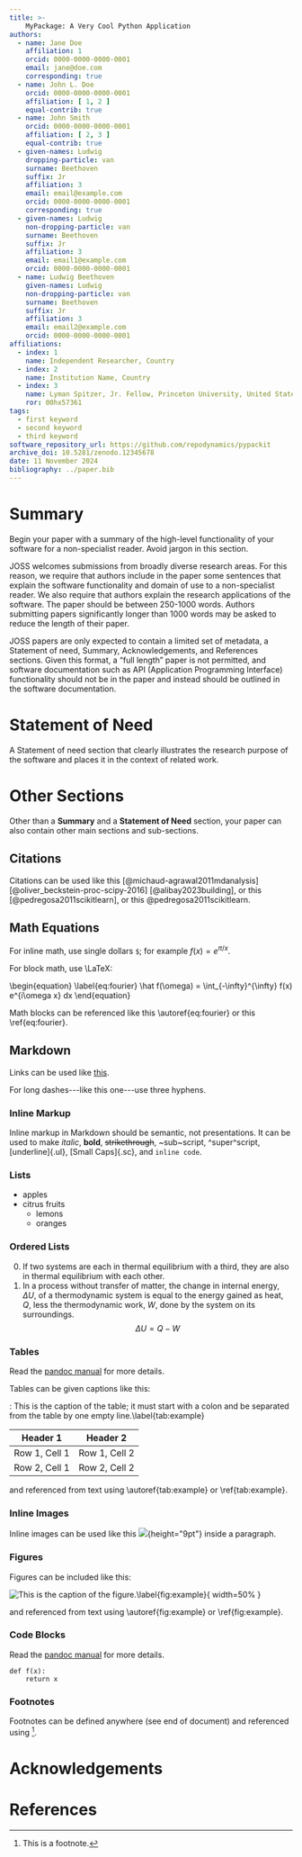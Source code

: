 ```yaml
---
title: >-
    MyPackage: A Very Cool Python Application
authors:
  - name: Jane Doe
    affiliation: 1
    orcid: 0000-0000-0000-0001
    email: jane@doe.com
    corresponding: true
  - name: John L. Doe
    orcid: 0000-0000-0000-0001
    affiliation: [ 1, 2 ]
    equal-contrib: true
  - name: John Smith
    orcid: 0000-0000-0000-0001
    affiliation: [ 2, 3 ]
    equal-contrib: true
  - given-names: Ludwig
    dropping-particle: van
    surname: Beethoven
    suffix: Jr
    affiliation: 3
    email: email@example.com
    orcid: 0000-0000-0000-0001
    corresponding: true
  - given-names: Ludwig
    non-dropping-particle: van
    surname: Beethoven
    suffix: Jr
    affiliation: 3
    email: email1@example.com
    orcid: 0000-0000-0000-0001
  - name: Ludwig Beethoven
    given-names: Ludwig
    non-dropping-particle: van
    surname: Beethoven
    suffix: Jr
    affiliation: 3
    email: email2@example.com
    orcid: 0000-0000-0000-0001
affiliations:
  - index: 1
    name: Independent Researcher, Country
  - index: 2
    name: Institution Name, Country
  - index: 3
    name: Lyman Spitzer, Jr. Fellow, Princeton University, United States
    ror: 00hx57361
tags:
  - first keyword
  - second keyword
  - third keyword
software_repository_url: https://github.com/repodynamics/pypackit
archive_doi: 10.5281/zenodo.12345678
date: 11 November 2024
bibliography: ../paper.bib
---
```


# Summary

Begin your paper with a summary of the high-level functionality
of your software for a non-specialist reader.
Avoid jargon in this section.

JOSS welcomes submissions from broadly diverse research areas.
For this reason, we require that authors include in the paper some sentences
that explain the software functionality and domain of use to a non-specialist reader.
We also require that authors explain the research applications of the software.
The paper should be between 250-1000 words.
Authors submitting papers significantly longer than 1000 words
may be asked to reduce the length of their paper.

JOSS papers are only expected to contain a limited set of metadata,
a Statement of need, Summary, Acknowledgements, and References sections.
Given this format, a “full length” paper is not permitted,
and software documentation such as API (Application Programming Interface) functionality
should not be in the paper and instead should be outlined in the software documentation.

# Statement of Need

A Statement of need section that clearly illustrates the research purpose
of the software and places it in the context of related work.

# Other Sections

Other than a **Summary** and a **Statement of Need** section,
your paper can also contain other main sections and sub-sections.

## Citations

Citations can be used like this [@michaud-agrawal2011mdanalysis] [@oliver_beckstein-proc-scipy-2016] [@alibay2023building],
or this [@pedregosa2011scikitlearn], or this @pedregosa2011scikitlearn.

## Math Equations

For inline math, use single dollars `$`; for example $f(x) = e^{\pi/x}$.

For block math, use \LaTeX:

\begin{equation}
\label{eq:fourier}
\hat f(\omega) = \int_{-\infty}^{\infty} f(x) e^{i\omega x} dx
\end{equation}

Math blocks can be referenced like this \autoref{eq:fourier} or this \ref{eq:fourier}.

## Markdown

Links can be used like [this](https://example.com).

For long dashes---like this one---use three hyphens.

### Inline Markup

Inline markup in Markdown should be semantic, not presentations.
It can be used to make *italic*, **bold**, ~~strikethrough~~, ~sub~script, ^super^script,
[underline]{.ul}, [Small Caps]{.sc}, and `inline code`.

### Lists

- apples
- citrus fruits
  - lemons
  - oranges

### Ordered Lists

0. If two systems are each in thermal equilibrium with a third, they are
   also in thermal equilibrium with each other.
1. In a process without transfer of matter, the change in internal
   energy, $\Delta U$, of a thermodynamic system is equal to the energy
   gained as heat, $Q$, less the thermodynamic work, $W$, done by the
   system on its surroundings. $$\Delta U = Q - W$$


### Tables

Read the [pandoc manual](https://pandoc.org/MANUAL.html#tables) for more details.

Tables can be given captions like this:

: This is the caption of the table;
  it must start with a colon and be separated from the table by one empty line.\label{tab:example}

| Header 1      | Header 2      |
|---------------|---------------|
| Row 1, Cell 1 | Row 1, Cell 2 |
| Row 2, Cell 1 | Row 2, Cell 2 |

and referenced from text using \autoref{tab:example} or \ref{tab:example}.

### Inline Images

Inline images can be used like this ![](../full_light.png){height="9pt"} inside a paragraph.

### Figures

Figures can be included like this:

![This is the caption of the figure.\label{fig:example}](../full_light.png){ width=50% }

and referenced from text using \autoref{fig:example} or \ref{fig:example}.

### Code Blocks

Read the [pandoc manual](https://pandoc.org/MANUAL.html#verbatim-code-blocks) for more details.

```{.python .numberLines}
def f(x):
    return x
```


### Footnotes

Footnotes can be defined anywhere (see end of document) and referenced using [^first-footnote].


# Acknowledgements

# References

[^first-footnote]: This is a footnote.
